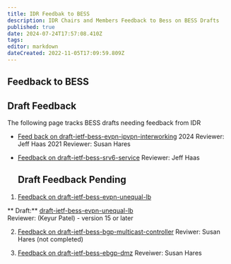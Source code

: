 ```yaml
---
title: IDR Feedbak to BESS 
description: IDR Chairs and Members Feedback to Bess on BESS Drafts
published: true
date: 2024-07-24T17:57:08.410Z
tags: 
editor: markdown
dateCreated: 2022-11-05T17:09:59.809Z
---
```


## Feedback to BESS 

## Draft Feedback 

The following page tracks BESS drafts needing feedback from IDR

- [Feed back on draft-ietf-bess-evpn-ipvpn-interworking](/group/idr/Feedback-to-BESS/evpn-ipvpn-interworking-feedback)
   2024 Reviewer: Jeff Haas 
   2021 Reviewer: Susan Hares 
      

- [Feedback on draft-ietf-bess-srv6-service](/group/idr/draft-ietf-bess-srv6-services)
  Reviewer: Jeff Haas 

  
  ## Draft Feedback Pending
  
1) [Feedback on draft-ietf-bess-evpn-unequal-lb](/group/idr/draft-ietf-bess-evpn-unequal-lb)
 
** Draft:** [draft-ietf-bess-evpn-unequal-lb ](https://datatracker.ietf.org/doc/draft-ietf-bess-evpn-unequal-lb/)    
 Reviewer: (Keyur Patel) - version 15 or later
 
 2) [Feedback on draft-ietf-bess-bgp-multicast-controller](/group/idr/draft-ietf-bess-bgp-multicast-controller)
 Reviwer: Susan Hares (not completed) 
 
 3) [Feedback on draft-ietf-bess-ebgp-dmz](/group/idr/draft-ietf-bess-ebgp-dmz)
 Reveiwer: Susan Hares 
